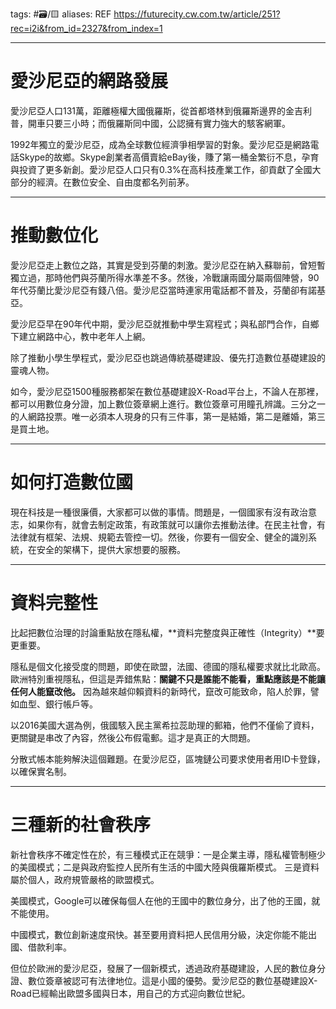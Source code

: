 tags: #🗃/🟨 
aliases:
REF
https://futurecity.cw.com.tw/article/251?rec=i2i&from_id=2327&from_index=1

---

# 愛沙尼亞的網路發展

愛沙尼亞人口131萬，距離極權大國俄羅斯，從首都塔林到俄羅斯邊界的金吉利普，開車只要三小時；而俄羅斯同中國，公認擁有實力強大的駭客網軍。

1992年獨立的愛沙尼亞，成為全球數位經濟爭相學習的對象。愛沙尼亞是網路電話Skype的故鄉。Skype創業者高價賣給eBay後，賺了第一桶金繁衍不息，孕育與投資了更多新創。愛沙尼亞人口只有0.3%在高科技產業工作，卻貢獻了全國大部分的經濟。在數位安全、自由度都名列前茅。

---
# 推動數位化

愛沙尼亞走上數位之路，其實是受到芬蘭的刺激。愛沙尼亞在納入蘇聯前，曾短暫獨立過，那時他們與芬蘭所得水準差不多。然後，冷戰讓兩國分屬兩個陣營，90年代芬蘭比愛沙尼亞有錢八倍。愛沙尼亞當時連家用電話都不普及，芬蘭卻有諾基亞。

愛沙尼亞早在90年代中期，愛沙尼亞就推動中學生寫程式；與私部門合作，自鄉下建立網路中心，教中老年人上網。

除了推動小學生學程式，愛沙尼亞也跳過傳統基礎建設、優先打造數位基礎建設的靈魂人物。

如今，愛沙尼亞1500種服務都架在數位基礎建設X-Road平台上，不論人在那裡，都可以用數位身分證，加上數位簽章網上進行。數位簽章可用瞳孔辨識。三分之一的人網路投票。唯一必須本人現身的只有三件事，第一是結婚，第二是離婚，第三是買土地。

---
# 如何打造數位國

現在科技是一種很廉價，大家都可以做的事情。問題是，一個國家有沒有政治意志，如果你有，就會去制定政策，有政策就可以讓你去推動法律。在民主社會，有法律就有框架、法規、規範去管控一切。然後，你要有一個安全、健全的識別系統，在安全的架構下，提供大家想要的服務。

---
# 資料完整性

比起把數位治理的討論重點放在隱私權，**資料完整度與正確性（Integrity）**要更重要。

隱私是個文化接受度的問題，即使在歐盟，法國、德國的隱私權要求就比北歐高。歐洲特別重視隱私，但這是弄錯焦點：**關鍵不只是誰能不能看，重點應該是不能讓任何人能竄改他。** 因為越來越仰賴資料的新時代，竄改可能致命，陷人於罪，譬如血型、銀行帳戶等。

以2016美國大選為例，俄國駭入民主黨希拉蕊助理的郵箱，他們不僅偷了資料，更關鍵是串改了內容，然後公布假電郵。這才是真正的大問題。

分散式帳本能夠解決這個難題。在愛沙尼亞，區塊鏈公司要求使用者用ID卡登錄，以確保實名制。

---
# 三種新的社會秩序

新社會秩序不確定性在於，有三種模式正在競爭：一是企業主導，隱私權管制極少的美國模式；二是與政府監控人民所有生活的中國大陸與俄羅斯模式。 三是資料屬於個人，政府規管嚴格的歐盟模式。

美國模式，Google可以確保每個人在他的王國中的數位身分，出了他的王國，就不能使用。

中國模式，數位創新速度飛快。甚至要用資料把人民信用分級，決定你能不能出國、借款利率。

但位於歐洲的愛沙尼亞，發展了一個新模式，透過政府基礎建設，人民的數位身分證、數位簽章被認可有法律地位。這是小國的優勢。愛沙尼亞的數位基礎建設X-Road已經輸出歐盟多國與日本，用自己的方式迎向數位世紀。